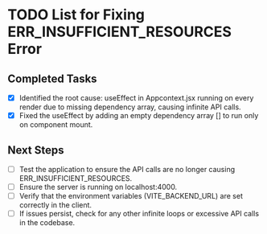 # TODO List for Fixing ERR_INSUFFICIENT_RESOURCES Error

## Completed Tasks
- [x] Identified the root cause: useEffect in Appcontext.jsx running on every render due to missing dependency array, causing infinite API calls.
- [x] Fixed the useEffect by adding an empty dependency array [] to run only on component mount.

## Next Steps
- [ ] Test the application to ensure the API calls are no longer causing ERR_INSUFFICIENT_RESOURCES.
- [ ] Ensure the server is running on localhost:4000.
- [ ] Verify that the environment variables (VITE_BACKEND_URL) are set correctly in the client.
- [ ] If issues persist, check for any other infinite loops or excessive API calls in the codebase.
